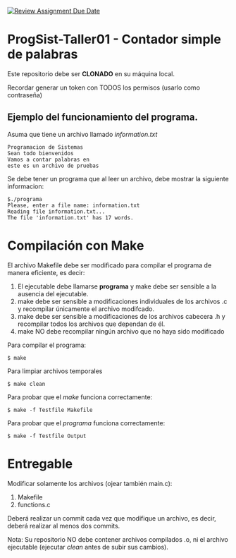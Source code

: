 [![Review Assignment Due Date](https://classroom.github.com/assets/deadline-readme-button-24ddc0f5d75046c5622901739e7c5dd533143b0c8e959d652212380cedb1ea36.svg)](https://classroom.github.com/a/nLHiv88w)
# ProgSist-Taller01 - Contador simple de palabras

Este repositorio debe ser **CLONADO** en su máquina local.

Recordar generar un token con TODOS los permisos (usarlo como contraseña)

## Ejemplo del funcionamiento del programa.

Asuma que tiene un archivo llamado _information.txt_

```
Programacion de Sistemas
Sean todo bienvenidos
Vamos a contar palabras en 
este es un archivo de pruebas
```

Se debe tener un programa que al leer un archivo, debe mostrar la siguiente informacion:

```
$./programa
Please, enter a file name: information.txt
Reading file information.txt...
The file 'information.txt' has 17 words.
```

# Compilación con Make

El archivo Makefile debe ser modificado para compilar el programa de manera eficiente, es decir:
1. El ejecutable debe llamarse **programa** y make debe ser sensible a la ausencia del ejecutable.
2. make debe ser sensible a modificaciones individuales de los archivos .c y recompilar únicamente el archivo modifcado.
3. make debe ser sensible a modificaciones de los archivos cabecera .h y recompilar todos los archivos que dependan de él.
4. make NO debe recompilar ningún archivo que no haya sido modificado


Para compilar el programa:

```
$ make
```

Para limpiar archivos temporales

```
$ make clean
```

Para probar que el _make_ funciona correctamente:

```
$ make -f Testfile Makefile
```

Para probar que el _programa_ funciona correctamente:

```
$ make -f Testfile Output
```

# Entregable

Modificar solamente los archivos (ojear también main.c):

1. Makefile
2. functions.c

Deberá realizar un commit cada vez que modifique un archivo, es decir, deberá realizar al menos dos commits.

Nota: Su repositorio NO debe contener archivos compilados .o, ni el archivo ejecutable (ejecutar _clean_ antes de subir sus cambios).

